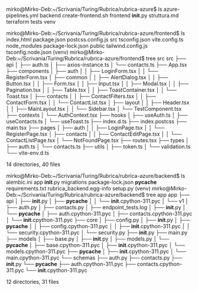  mirko@Mirko-Deb:~/Scrivania/Turing/Rubrica/rubrica-azure$ ls
azure-pipelines.yml  backend  create-frontend.sh  frontend  __init__.py  struttura.md  terraform  tests  venv

mirko@Mirko-Deb:~/Scrivania/Turing/Rubrica/rubrica-azure/frontend$ ls
index.html    package.json       postcss.config.js  src                 tsconfig.json       vite.config.ts
node_modules  package-lock.json  public             tailwind.config.js  tsconfig.node.json
(venv) mirko@Mirko-Deb:~/Scrivania/Turing/Rubrica/rubrica-azure/frontend$ tree src
src
├── api
│   ├── auth.ts
│   ├── axios-instance.ts
│   └── contacts.ts
├── App.tsx
├── components
│   ├── auth
│   │   ├── LoginForm.tsx
│   │   └── RegisterForm.tsx
│   ├── common
│   │   ├── AlertDialog.tsx
│   │   ├── Button.tsx
│   │   ├── Form.tsx
│   │   ├── Input.tsx
│   │   ├── Modal.tsx
│   │   ├── Pagination.tsx
│   │   ├── Table.tsx
│   │   ├── ToastContainer.tsx
│   │   └── Toast.tsx
│   ├── contacts
│   │   ├── ContactFilters.tsx
│   │   ├── ContactForm.tsx
│   │   └── ContactList.tsx
│   ├── layout
│   │   ├── Header.tsx
│   │   ├── MainLayout.tsx
│   │   └── Sidebar.tsx
│   └── TestComponent.tsx
├── contexts
│   └── AuthContext.tsx
├── hooks
│   ├── useAuth.ts
│   ├── useContacts.ts
│   └── useToast.ts
├── index.d.ts
├── index.postcss
├── main.tsx
├── pages
│   ├── auth
│   │   ├── LoginPage.tsx
│   │   └── RegisterPage.tsx
│   ├── contacts
│   │   ├── ContactEditPage.tsx
│   │   └── ContactListPage.tsx
│   └── NotFoundPage.tsx
├── routes.tsx
├── types
│   ├── auth.ts
│   └── contacts.ts
├── utils
│   ├── token.ts
│   └── validation.ts
└── vite-env.d.ts

14 directories, 40 files


mirko@Mirko-Deb:~/Scrivania/Turing/Rubrica/rubrica-azure/backend$ ls
alembic.ini  app  __init__.py  migrations  package-lock.json  __pycache__  requirements.txt  rubrica_backend.egg-info  setup.py
(venv) mirko@Mirko-Deb:~/Scrivania/Turing/Rubrica/rubrica-azure/backend$ tree app
app
├── api
│   ├── __init__.py
│   ├── __pycache__
│   │   └── __init__.cpython-311.pyc
│   └── v1
│       ├── auth.py
│       ├── contacts.py
│       ├── endpoint_tests.log
│       ├── __init__.py
│       └── __pycache__
│           ├── auth.cpython-311.pyc
│           ├── contacts.cpython-311.pyc
│           └── __init__.cpython-311.pyc
├── core
│   ├── config.py
│   ├── __init__.py
│   ├── __pycache__
│   │   ├── config.cpython-311.pyc
│   │   ├── __init__.cpython-311.pyc
│   │   └── security.cpython-311.pyc
│   └── security.py
├── __init__.py
├── main.py
├── models
│   ├── base.py
│   ├── __init__.py
│   ├── models.py
│   └── __pycache__
│       ├── base.cpython-311.pyc
│       ├── __init__.cpython-311.pyc
│       └── models.cpython-311.pyc
├── __pycache__
│   ├── __init__.cpython-311.pyc
│   └── main.cpython-311.pyc
└── schemas
    ├── auth.py
    ├── contacts.py
    ├── __init__.py
    └── __pycache__
        ├── auth.cpython-311.pyc
        ├── contacts.cpython-311.pyc
        └── __init__.cpython-311.pyc

12 directories, 31 files
